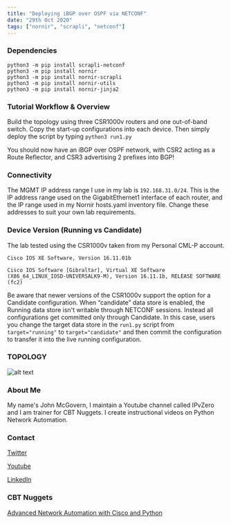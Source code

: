 ```yaml
---
title: "Deploying iBGP over OSPF via NETCONF"
date: "29th Oct 2020"
tags: ["nornir", "scrapli", "netconf"]
---
```


### Dependencies

```
python3 -m pip install scrapli-netconf
python3 -m pip install nornir
python3 -m pip install nornir-scrapli
python3 -m pip install nornir-utils
python3 -m pip install nornir-jinja2
```
### Tutorial Workflow & Overview

Build the topology using three CSR1000v routers and one out-of-band switch. Copy the start-up configurations into each device. Then simply deploy the script by typing ```python3 run1.py```

You should now have an iBGP over OSPF network, with CSR2 acting as a Route Reflector, and CSR3 advertising 2 prefixes into BGP! 

### Connectivity 
The MGMT IP address range I use in my lab is ```192.168.31.0/24```. This is the IP address range used on the GigabitEthernet1 interface of each router, and the IP range used in my Nornir hosts.yaml inventory file. Change these addresses to suit your own lab requirements.

### Device Version (Running vs Candidate)
The lab tested using the CSR1000v taken from my Personal CML-P account.

```Cisco IOS XE Software, Version 16.11.01b```

```Cisco IOS Software [Gibraltar], Virtual XE Software (X86_64_LINUX_IOSD-UNIVERSALK9-M), Version 16.11.1b, RELEASE SOFTWARE (fc2)```


Be aware that newer versions of the CSR1000v support the option for a Candidate configuration. When “candidate” data store is enabled, the Running data store isn't writable through NETCONF sessions. Instead all configurations get committed only through Candidate. In this case, users you change the target data store in the ```run1.py``` script from ```target="running"``` to ```target="candidate"``` and then commit the configuration to transfer it into the live running configuration.




### TOPOLOGY

![alt text](https://github.com/IPvZero/scrapli_netconf_BGP/blob/main/images/ibgp.png?raw=true)

### About Me
My name's John McGovern, I maintain a Youtube channel called IPvZero and I am trainer for CBT Nuggets. 
I create instructional videos on Python Network Automation.

### Contact

[Twitter](https://twitter.com/IPvZero)

[Youtube](https://youtube.com/c/IPvZero)

[LinkedIn](https://www.linkedin.com/in/ipvzero)

### CBT Nuggets 

[Advanced Network Automation with Cisco and Python](http://learn.gg/adv-net)


